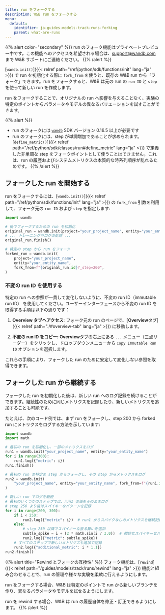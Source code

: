 ```yaml
---
title: run をフォークする
description: W&B run をフォークする
menu:
  default:
    identifier: ja-guides-models-track-runs-forking
    parent: what-are-runs
---
```


{{% alert color="secondary" %}}
run のフォーク機能はプライベートプレビュー中です。この機能へのアクセスを希望される場合は、support@wandb.com まで W&B サポートにご連絡ください。
{{% /alert %}}

[`wandb.init()`]({{< relref path="/ref/python/sdk/functions/init" lang="ja" >}}) で run を初期化する際に `fork_from` を使うと、既存の W&B run から「フォーク」できます。run をフォークすると、W&B は元の run の `run ID` と `step` を使って新しい run を作成します。

run をフォークすることで、オリジナルの run へ影響を与えることなく、実験の特定のポイントからパラメータやモデルの異なるバリエーションを試すことができます。

{{% alert %}}
* run のフォークには [`wandb`](https://pypi.org/project/wandb/) SDK バージョン 0.16.5 以上が必要です
* run のフォークには、step が単調増加であることが求められます。[`define_metric()`]({{< relref path="/ref/python/sdk/classes/run#define_metric" lang="ja" >}}) で定義した非単調な step をフォークポイントとして使うことはできません。これは、run の履歴およびシステムメトリクスの本質的な時系列順序が乱れるためです。
{{% /alert %}}


## フォークした run を開始する

run をフォークするには、[`wandb.init()`]({{< relref path="/ref/python/sdk/functions/init" lang="ja" >}}) の `fork_from` 引数を利用して、フォーク元の `run ID` および `step` を指定します:

```python
import wandb

# 後でフォークするための run を初期化
original_run = wandb.init(project="your_project_name", entity="your_entity_name")
# ... トレーニングやログの処理 ...
original_run.finish()

# 特定の step から run をフォーク
forked_run = wandb.init(
    project="your_project_name",
    entity="your_entity_name",
    fork_from=f"{original_run.id}?_step=200",
)
```

### 不変の run ID を使用する

特定の run への参照が一貫して変化しないように、不変の run ID（immutable run ID） を使用してください。ユーザーインターフェースから不変の run ID を取得する手順は以下の通りです：

1. **Overview タブへアクセス:** フォーク元の run のページで、[**Overview**タブ]({{< relref path="./#overview-tab" lang="ja" >}}) に移動します。

2. **不変の run ID をコピー:** **Overview**タブの右上にある `...` メニュー（三点リーダー）をクリックし、ドロップダウンメニューから `Copy Immutable Run ID` オプションを選択します。

これらの手順により、フォークした run のために安定して変化しない参照を取得できます。

## フォークした run から継続する
フォークした run を初期化した後は、新しい run へのログ記録を続けることができます。継続性のために同じメトリクスを記録したり、新しいメトリクスを追加することも可能です。

たとえば、次のコード例では、まず run をフォークし、step 200 から forked run にメトリクスをログする方法を示しています:

```python
import wandb
import math

# 最初の run を初期化し、一部のメトリクスをログ
run1 = wandb.init("your_project_name", entity="your_entity_name")
for i in range(300):
    run1.log({"metric": i})
run1.finish()

# 最初の run の特定の step からフォークし、その step からメトリクスをログ
run2 = wandb.init(
    "your_project_name", entity="your_entity_name", fork_from=f"{run1.id}?_step=200"
)

# 新しい run でログを継続
# 最初のいくつかのステップでは、run1 の値をそのままログ
# step 250 より後はスパイキーなパターンを記録
for i in range(200, 300):
    if i < 250:
        run2.log({"metric": i})  # run1 からスパイクなしのメトリクスを継続記録
    else:
        # step 250 以降でスパイキーな振る舞いを追加
        subtle_spike = i + (2 * math.sin(i / 3.0))  # 微妙なスパイキーなパターンを反映
        run2.log({"metric": subtle_spike})
    # すべてのステップで新しいメトリクスも追加で記録
    run2.log({"additional_metric": i * 1.1})
run2.finish()
```

{{% alert title="Rewind とフォークの互換性" %}}
フォーク機能は、[`rewind`]({{< relref path="/guides/models/track/runs/rewind" lang="ja" >}}) 機能と組み合わせることで、run の管理や様々な実験を柔軟に行えるようにします。

run をフォークする場合、W&B は特定のポイントで run から新しいブランチを作り、異なるパラメータやモデルを試せるようにします。

run を rewind する場合、W&B は run の履歴自体を修正・訂正できるようにします。
{{% /alert %}}